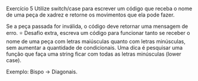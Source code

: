 Exercício 5
Utilize switch/case para escrever um código que receba o nome de uma peça de xadrez e retorne os movimentos que ela pode fazer.

Se a peça passada for inválida, o código deve retornar uma mensagem de erro.
⭐️ Desafio extra, escreva um código para funcionar tanto se receber o nome de uma peça com letras maiúsculas quanto com letras minúsculas, sem aumentar a quantidade de condicionais. Uma dica é pesquisar uma função que faça uma string ficar com todas as letras minúsculas (lower case).

Exemplo: Bispo -> Diagonais.